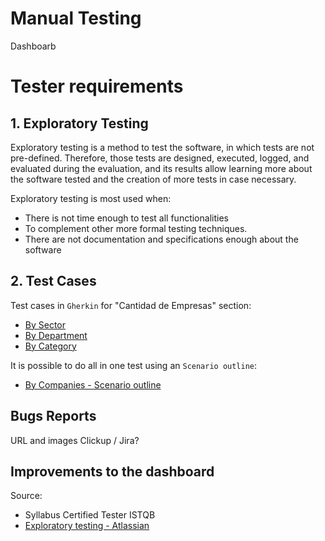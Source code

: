 # Manual Testing

Dashboarb 

# Tester requirements

## 1. Exploratory Testing

Exploratory testing is a method to test the software, in which tests are not pre-defined. Therefore, those tests are designed, executed, logged, and evaluated during the evaluation, and its results allow learning more about the software tested and the creation of more tests in case necessary.

Exploratory testing is most used when:
* There is not time enough to test all functionalities
* To complement other more formal testing techniques.
* There are not documentation and specifications enough about the software

## 2. Test Cases

Test cases in `Gherkin` for "Cantidad de Empresas" section:

* [By Sector](testCases/byCompanies/bySector.feature)
* [By Department](testCases/byCompanies/byDepartment.feature)
* [By Category](testCases/byCompanies/byCategory.feature)

It is possible to do all in one test using an `Scenario outline`:

* [By Companies - Scenario outline](testCases/byCompanies.online.feature)

## Bugs Reports

URL and images
Clickup  / Jira?


## Improvements to the dashboard



Source:

* Syllabus Certified Tester ISTQB
* [Exploratory testing - Atlassian](https://www.atlassian.com/continuous-delivery/software-testing/exploratory-testing)